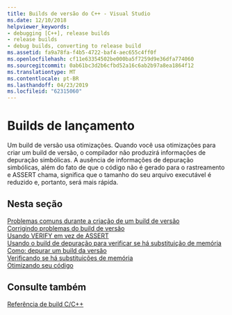 ```yaml
---
title: Builds de versão do C++ - Visual Studio
ms.date: 12/10/2018
helpviewer_keywords:
- debugging [C++], release builds
- release builds
- debug builds, converting to release build
ms.assetid: fa9a78fa-f4b5-4722-baf4-aec655c4ff0f
ms.openlocfilehash: cf11e63354502be000ba5f7259d9e36dfa774060
ms.sourcegitcommit: 0ab61bc3d2b6cfbd52a16c6ab2b97a8ea1864f12
ms.translationtype: MT
ms.contentlocale: pt-BR
ms.lasthandoff: 04/23/2019
ms.locfileid: "62315060"
---
```

# <a name="release-builds"></a>Builds de lançamento

Um build de versão usa otimizações. Quando você usa otimizações para criar um build de versão, o compilador não produzirá informações de depuração simbólicas. A ausência de informações de depuração simbólicas, além do fato de que o código não é gerado para o rastreamento e ASSERT chama, significa que o tamanho do seu arquivo executável é reduzido e, portanto, será mais rápida.

## <a name="in-this-section"></a>Nesta seção

[Problemas comuns durante a criação de um build de versão](common-problems-when-creating-a-release-build.md)<br/>
[Corrigindo problemas do build de versão](fixing-release-build-problems.md)<br/>
[Usando VERIFY em vez de ASSERT](using-verify-instead-of-assert.md)<br/>
[Usando o build de depuração para verificar se há substituição de memória](using-the-debug-build-to-check-for-memory-overwrite.md)<br/>
[Como: depurar um build da versão](how-to-debug-a-release-build.md)<br/>
[Verificando se há substituições de memória](checking-for-memory-overwrites.md)<br/>
[Otimizando seu código](optimizing-your-code.md)<br/>

## <a name="see-also"></a>Consulte também

[Referência de build C/C++](reference/c-cpp-building-reference.md)